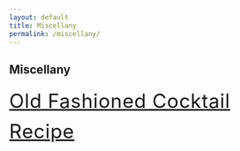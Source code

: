 ```yaml
---
layout: default
title: Miscellany
permalink: /miscellany/
---
```

<style>
div.container {
    max-width: 680px;
}
a {
    font-size: 2.2rem;
    letter-spacing: 0.05rem;
    line-height: 3.4rem;
}
</style>

<h2>Miscellany</h2>

<a href="../old-fashioned-recipe/">
    Old Fashioned Cocktail Recipe
</a>
